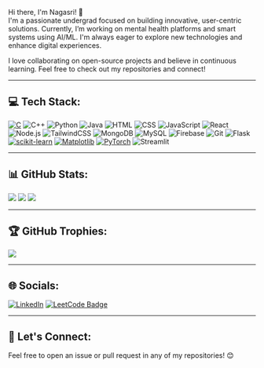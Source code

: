 Hi there, I'm Nagasri! 👋  
I'm a passionate undergrad focused on building innovative, user-centric solutions. Currently, I’m working on mental health platforms and smart systems using AI/ML. I'm always eager to explore new technologies and enhance digital experiences.  

I love collaborating on open-source projects and believe in continuous learning. 
Feel free to check out my repositories and connect!

---

## 💻 Tech Stack:
[![C](https://img.shields.io/badge/C-00599C?style=for-the-badge&logo=c&logoColor=white)](https://en.wikipedia.org/wiki/C_(programming_language))
![C++](https://img.shields.io/badge/C++-00599C?style=for-the-badge&logo=c%2b%2b&logoColor=white)
![Python](https://img.shields.io/badge/Python-3776AB?style=for-the-badge&logo=python&logoColor=white)
![Java](https://img.shields.io/badge/Java-ED8B00?style=for-the-badge&logo=openjdk&logoColor=white)
![HTML](https://img.shields.io/badge/HTML5-E34F26?style=for-the-badge&logo=html5&logoColor=white)
![CSS](https://img.shields.io/badge/CSS3-1572B6?style=for-the-badge&logo=css3&logoColor=white)
![JavaScript](https://img.shields.io/badge/JavaScript-323330?style=for-the-badge&logo=javascript&logoColor=F7DF1E)
![React](https://img.shields.io/badge/React-20232A?style=for-the-badge&logo=react&logoColor=61DAFB)
![Node.js](https://img.shields.io/badge/Node.js-339933?style=for-the-badge&logo=nodedotjs&logoColor=white)
![TailwindCSS](https://img.shields.io/badge/TailwindCSS-38B2AC?style=for-the-badge&logo=tailwind-css&logoColor=white)
![MongoDB](https://img.shields.io/badge/MongoDB-4EA94B?style=for-the-badge&logo=mongodb&logoColor=white)
![MySQL](https://img.shields.io/badge/MySQL-005C84?style=for-the-badge&logo=mysql&logoColor=white)
![Firebase](https://img.shields.io/badge/Firebase-ffca28?style=for-the-badge&logo=firebase&logoColor=black)
![Git](https://img.shields.io/badge/Git-F05032?style=for-the-badge&logo=git&logoColor=white)
![Flask](https://img.shields.io/badge/Flask-000000?style=for-the-badge&logo=flask&logoColor=white)
[![scikit-learn](https://img.shields.io/badge/scikit--learn-F7931E?style=for-the-badge&logo=scikit-learn&logoColor=white)](https://scikit-learn.org/)
[![Matplotlib](https://img.shields.io/badge/Matplotlib-11557C?style=for-the-badge&logo=matplotlib&logoColor=white)](https://matplotlib.org/)
[![PyTorch](https://img.shields.io/badge/PyTorch-EE4C2C?style=for-the-badge&logo=pytorch&logoColor=white)](https://pytorch.org/)
![Streamlit](https://img.shields.io/badge/Streamlit-FF4B4B?style=for-the-badge&logo=streamlit&logoColor=white)

---

## 📊 GitHub Stats:
![](https://github-readme-stats.vercel.app/api?username=nagasri&theme=radical&hide_border=false&include_all_commits=true&count_private=true)
![](https://github-readme-streak-stats.herokuapp.com/?user=nagasri&theme=radical&hide_border=false)
![](https://github-readme-stats.vercel.app/api/top-langs/?username=Nagasrineelamshetty&layout=compact)

---

## 🏆 GitHub Trophies:
![](https://github-profile-trophy.vercel.app/?username=Nagasrineelamshetty&theme=radical&no-frame=true&no-bg=false&margin-w=4)

---

## 🌐 Socials:
[![LinkedIn](https://img.shields.io/badge/LinkedIn-%230077B5?style=for-the-badge&logo=linkedin&logoColor=white)](https://www.linkedin.com/in/nagasri-neelamshetty/) 
[![LeetCode Badge](https://img.shields.io/badge/LeetCode-000000?style=for-the-badge&logo=leetcode&logoColor=white)](https://leetcode.com/Nagasri_21/)

---

## 🔗 Let's Connect:
Feel free to open an issue or pull request in any of my repositories! 😊

